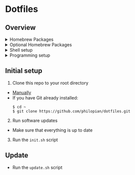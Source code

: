 # Dotfiles

## Overview
<details>
<summary>Homebrew Packages</summary>
  - golang
  - jq
  - tree
  - watchman
  - zsh
  - zsh-completions
  - zsh-syntax-highlighting
  - warrensbox/tap/tfswitch
  - aws-sam-cli
  - appcleaner
  - brave-browser
  - clipy
  - cocoapods
  - docker
  - figma
  - google-chrome
  - hyper
  - pgadmin4
  - postman
  - rectangle
  - visual-studio-code
</details>

<details>
<summary>Optional Homebrew Packages</summary>
  - google-earth-pro
  - libreoffice
  - macpass
  - powerphotos
  - qgis
  - ytmdesktop-youtube-music
  - zoom
</details>


<details>
<summary>Shell setup</summary>

- Use the zsh shell
- Oh-my-zsh
- Set default git branch to `main`
</details>



<details>
<summary>Programming setup</summary>

- vscode & extensions
- nodejs via nvm
- golang and gvm
  <details>
  <summary>Golang setup with vscode</summary>

  - Update VSCode so that it know where the `go.path` is 
    ```json
    {
      "go.gopath": "~/go"
    }
    ```
  - Setup Go with VSCode
    - Install the vscode extension `golang.go`
    - [command][shift][p] > Go:Instal/Update, select all
    - This will download all the packages to your `go.path`
    - VS Code Go extension now enables the `gopls` language server by default
    - `gopls` provides IDE features, such as as intelligent autocompletion, signature help, refactoring, and workspace symbol search.


  </details>

</details>











## Initial setup
1. Clone this repo to your root directory
  - [Manually](https://github.com/philopian/dotfiles/archive/refs/heads/main.zip)
  - If you have Git already installed:
    ```
    $ cd ~
    $ git clone https://github.com/philopian/dotfiles.git
    ```
  
2. Run software updates
  - Make sure that everything is up to date
3. Run the `init.sh` script


## Update
 - Run the `update.sh` script

